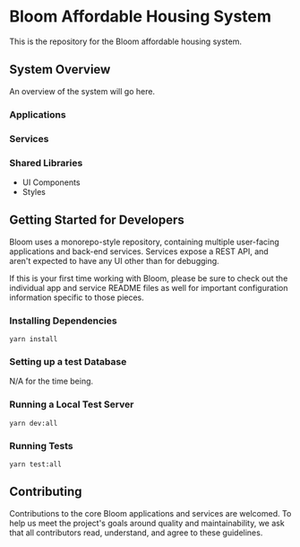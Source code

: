 # Bloom Affordable Housing System

This is the repository for the Bloom affordable housing system.

## System Overview

An overview of the system will go here.

### Applications
### Services
### Shared Libraries
- UI Components
- Styles

## Getting Started for Developers

Bloom uses a monorepo-style repository, containing multiple user-facing applications and back-end services. Services expose a REST API, and aren't expected to have any UI other than for debugging.

If this is your first time working with Bloom, please be sure to check out the individual app and service README files as well for important configuration information specific to those pieces.

### Installing Dependencies

```
yarn install
```

### Setting up a test Database

N/A for the time being.

### Running a Local Test Server
```
yarn dev:all
```

### Running Tests
```
yarn test:all
```

## Contributing

Contributions to the core Bloom applications and services are welcomed. To help us meet the project's goals around quality and maintainability, we ask that all contributors read, understand, and agree to these guidelines.

